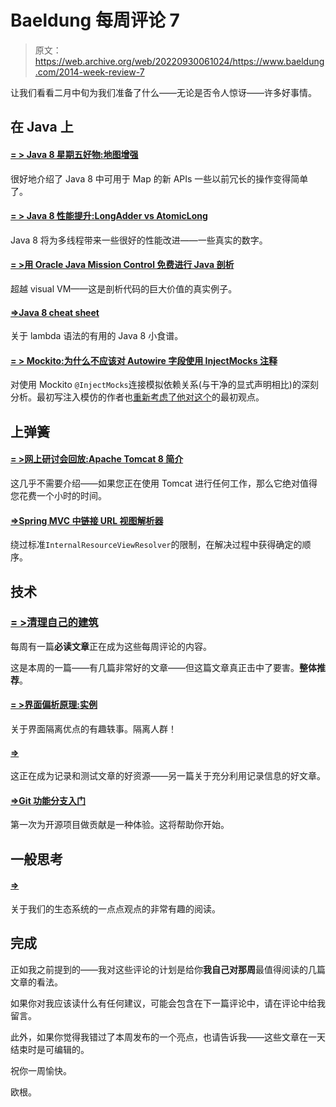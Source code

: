 # Baeldung 每周评论 7

> 原文：<https://web.archive.org/web/20220930061024/https://www.baeldung.com/2014-week-review-7>

让我们看看二月中旬为我们准备了什么——无论是否令人惊讶——许多好事情。

## 在 Java 上

#### [= > Java 8 星期五好物:地图增强](https://web.archive.org/web/20220812060715/http://blog.jooq.org/2014/02/14/java-8-friday-goodies-map-enhancements/)

很好地介绍了 Java 8 中可用于 Map 的新 APIs 一些以前冗长的操作变得简单了。

#### [= > Java 8 性能提升:LongAdder vs AtomicLong](https://web.archive.org/web/20220812060715/http://blog.palominolabs.com/2014/02/10/java-8-performance-improvements-longadder-vs-atomiclong/)

Java 8 将为多线程带来一些很好的性能改进——一些真实的数字。

#### [= >用 Oracle Java Mission Control 免费进行 Java 剖析](https://web.archive.org/web/20220812060715/http://blog.jooq.org/2014/02/17/free-java-profiling-with-oracle-java-mission-control/)

超越 visual VM——这是剖析代码的巨大价值的真实例子。

#### [**=>Java 8 cheat sheet**](https://web.archive.org/web/20220812060715/http://www.java8.org/)

关于 lambda 语法的有用的 Java 8 小食谱。

#### [= > Mockito:为什么不应该对 Autowire 字段使用 InjectMocks 注释](https://web.archive.org/web/20220812060715/https://tedvinke.wordpress.com/2014/02/13/mockito-why-you-should-not-use-injectmocks-annotation-to-autowire-fields/)

对使用 Mockito `@InjectMocks`连接模拟依赖关系(与干净的显式声明相比)的深刻分析。最初写注入模仿的作者也[重新考虑了他对这个](https://web.archive.org/web/20220812060715/http://lkrnac.net/blog/2014/02/01/promoting-constructor-field-injection/)的最初观点。

## 上弹簧

#### [**= >网上研讨会回放:Apache Tomcat 8** 简介 ](https://web.archive.org/web/20220812060715/https://spring.io/blog/2014/02/18/webinar-replay-introduction-to-apache-tomcat-8)

这几乎不需要介绍——如果您正在使用 Tomcat 进行任何工作，那么它绝对值得您花费一个小时的时间。

#### [**=>Spring MVC 中链接 URL 视图解析器**](https://web.archive.org/web/20220812060715/http://blog.frankel.ch/chaining-url-view-resolvers-in-spring-mvc)

绕过标准`InternalResourceViewResolver`的限制，在解决过程中获得确定的顺序。

## 技术

### [= >清理自己的建筑](https://web.archive.org/web/20220812060715/http://www.daedtech.com/cleaning-up-your-build)

每周有一篇**必读文章**正在成为这些每周评论的内容。

这是本周的一篇——有几篇非常好的文章——但这篇文章真正击中了要害。**整体推荐**。

#### [= >界面偏析原理:实例](https://web.archive.org/web/20220812060715/http://www.daedtech.com/interface-segregation-principle-a-practical-example)

关于界面隔离优点的有趣轶事。隔离人群！

#### [=>](https://web.archive.org/web/20220812060715/http://henrikwarne.com/2014/01/21/session-based-logging/)

这正在成为记录和测试文章的好资源——另一篇关于充分利用记录信息的好文章。

#### [**=>Git 功能分支入门**](https://web.archive.org/web/20220812060715/http://vladmihalcea.com/2014/02/13/a-beginners-guide-to-git-feature-branches/)

第一次为开源项目做贡献是一种体验。这将帮助你开始。

## 一般思考

#### [**=>**](https://web.archive.org/web/20220812060715/http://martinfowler.com/bliki/AlienatingAtmosphere.html)

关于我们的生态系统的一点点观点的非常有趣的阅读。

## 完成

正如我之前提到的——我对这些评论的计划是给你**我自己对那周**最值得阅读的几篇文章的看法。

如果你对我应该读什么有任何建议，可能会包含在下一篇评论中，请在评论中给我留言。

此外，如果你觉得我错过了本周发布的一个亮点，也请告诉我——这些文章在一天结束时是可编辑的。

祝你一周愉快。

欧根。